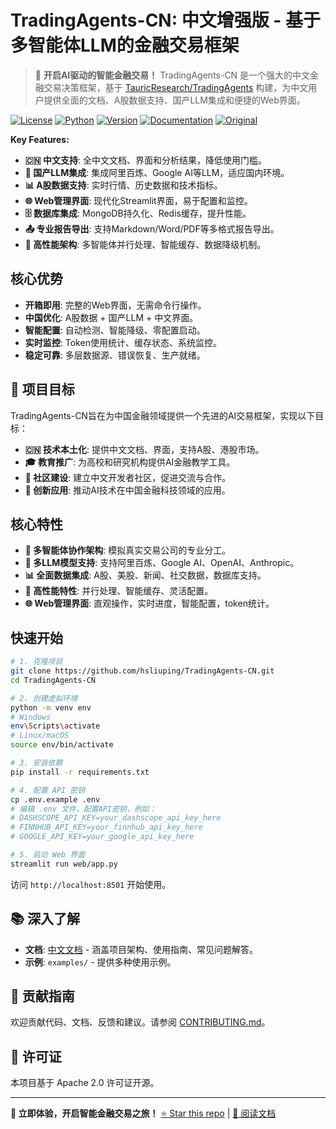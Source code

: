 # TradingAgents-CN: 中文增强版 - 基于多智能体LLM的金融交易框架

> 🚀 **开启AI驱动的智能金融交易！** TradingAgents-CN 是一个强大的中文金融交易决策框架，基于 [TauricResearch/TradingAgents](https://github.com/TauricResearch/TradingAgents) 构建，为中文用户提供全面的文档、A股数据支持、国产LLM集成和便捷的Web界面。

[![License](https://img.shields.io/badge/License-Apache%202.0-blue.svg)](https://opensource.org/licenses/Apache-2.0)
[![Python](https://img.shields.io/badge/Python-3.10%2B-blue.svg)](https://www.python.org/)
[![Version](https://img.shields.io/badge/Version-cn--0.1.7-green.svg)](./VERSION)
[![Documentation](https://img.shields.io/badge/docs-中文文档-green.svg)](./docs/)
[![Original](https://img.shields.io/badge/基于-TauricResearch/TradingAgents-orange.svg)](https://github.com/TauricResearch/TradingAgents)

**Key Features:**

*   **🇨🇳 中文支持**: 全中文文档、界面和分析结果，降低使用门槛。
*   **🧠 国产LLM集成**: 集成阿里百炼、Google AI等LLM，适应国内环境。
*   **📊 A股数据支持**: 实时行情、历史数据和技术指标。
*   **🌐 Web管理界面**: 现代化Streamlit界面，易于配置和监控。
*   **🗄️ 数据库集成**: MongoDB持久化、Redis缓存，提升性能。
*   **📤 专业报告导出**: 支持Markdown/Word/PDF等多格式报告导出。
*   **🚀 高性能架构**: 多智能体并行处理、智能缓存、数据降级机制。

## 核心优势

*   **开箱即用**: 完整的Web界面，无需命令行操作。
*   **中国优化**: A股数据 + 国产LLM + 中文界面。
*   **智能配置**: 自动检测、智能降级、零配置启动。
*   **实时监控**: Token使用统计、缓存状态、系统监控。
*   **稳定可靠**: 多层数据源、错误恢复、生产就绪。

## 🚀 项目目标

TradingAgents-CN旨在为中国金融领域提供一个先进的AI交易框架，实现以下目标：

*   **🇨🇳 技术本土化**: 提供中文文档、界面，支持A股、港股市场。
*   **🎓 教育推广**: 为高校和研究机构提供AI金融教学工具。
*   **🤝 社区建设**: 建立中文开发者社区，促进交流与合作。
*   **🚀 创新应用**: 推动AI技术在中国金融科技领域的应用。

## 核心特性

*   **🤖 多智能体协作架构**: 模拟真实交易公司的专业分工。
*   **🧠 多LLM模型支持**: 支持阿里百炼、Google AI、OpenAI、Anthropic。
*   **📊 全面数据集成**: A股、美股、新闻、社交数据，数据库支持。
*   **🚀 高性能特性**: 并行处理、智能缓存、灵活配置。
*   **🌐 Web管理界面**: 直观操作，实时进度，智能配置，token统计。

## 快速开始

```bash
# 1. 克隆项目
git clone https://github.com/hsliuping/TradingAgents-CN.git
cd TradingAgents-CN

# 2. 创建虚拟环境
python -m venv env
# Windows
env\Scripts\activate
# Linux/macOS
source env/bin/activate

# 3. 安装依赖
pip install -r requirements.txt

# 4. 配置 API 密钥
cp .env.example .env
# 编辑 .env 文件，配置API密钥，例如：
# DASHSCOPE_API_KEY=your_dashscope_api_key_here
# FINNHUB_API_KEY=your_finnhub_api_key_here
# GOOGLE_API_KEY=your_google_api_key_here

# 5. 启动 Web 界面
streamlit run web/app.py
```

访问 `http://localhost:8501` 开始使用。

## 📚 深入了解

*   **文档**:  [中文文档](docs/) - 涵盖项目架构、使用指南、常见问题解答。
*   **示例**:  `examples/` - 提供多种使用示例。

## 🤝 贡献指南

欢迎贡献代码、文档、反馈和建议。请参阅 [CONTRIBUTING.md](CONTRIBUTING.md)。

## 📄 许可证

本项目基于 Apache 2.0 许可证开源。

---

**🌟 立即体验，开启智能金融交易之旅！**
[⭐ Star this repo](https://github.com/hsliuping/TradingAgents-CN) | [📖 阅读文档](./docs/)